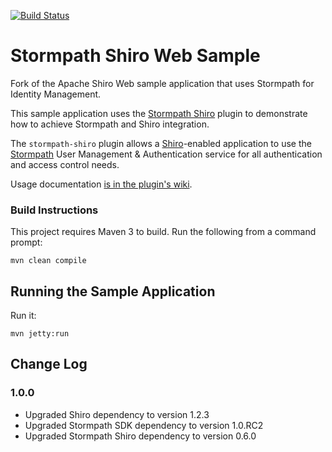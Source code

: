[![Build Status](https://travis-ci.org/stormpath/stormpath-shiro-web-sample.png?branch=master)](https://travis-ci.org/stormpath/stormpath-shiro-web-sample)

# Stormpath Shiro Web Sample

Fork of the Apache Shiro Web sample application that uses Stormpath for Identity Management.

This sample application uses the [Stormpath Shiro](https://github.com/stormpath/stormpath-shiro) plugin to demonstrate how to achieve Stormpath and Shiro integration.

The `stormpath-shiro` plugin allows a [Shiro](http://shiro.apache.org/)-enabled application to use the [Stormpath](http://www.stormpath.com) User Management & Authentication service for all authentication and access control needs.

Usage documentation [is in the plugin's wiki](https://github.com/stormpath/stormpath-shiro/wiki).

### Build Instructions ###

This project requires Maven 3 to build. Run the following from a command prompt:

`mvn clean compile`

## Running the Sample Application ##

Run it:

`mvn jetty:run`

## Change Log

### 1.0.0

- Upgraded Shiro dependency to version 1.2.3
- Upgraded Stormpath SDK dependency to version 1.0.RC2
- Upgraded Stormpath Shiro dependency to version 0.6.0